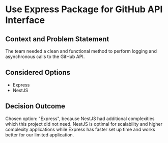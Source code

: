 # Use Express Package for GitHub API Interface

## Context and Problem Statement

The team needed a clean and functional method to perform logging and asynchronous calls to the GitHub API.

## Considered Options

* Express
* NestJS

## Decision Outcome

Chosen option: "Express", because NestJS had additional complexities which this project did not need. NestJS is optimal for scalability and higher complexity applications while Express has faster set up time and works better for our limited application.
